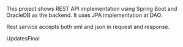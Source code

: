 This project shows REST API implementation using Spring Boot and OracleDB as the backend.
It uses JPA implementation at DAO.

Rest service accepts both xml and json in request and response.

UpdatesFinal